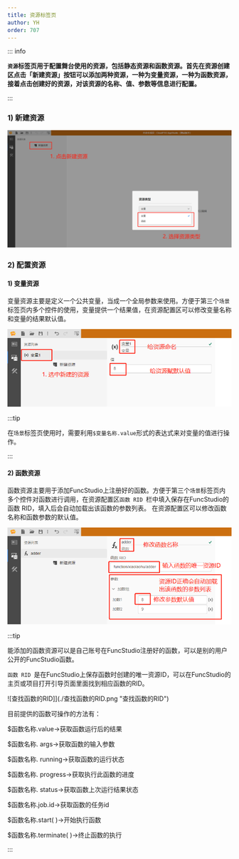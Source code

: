 ```yaml
---
title: 资源标签页
author: YH
order: 707
---
```

::: info

**`资源`标签页用于配置舞台使用的资源，包括静态资源和函数资源。首先在资源创建区点击「新建资源」按钮可以添加两种资源，一种为变量资源，一种为函数资源，接着点击创建好的资源，对该资源的名称、值、参数等信息进行配置。**

:::

### 1)	新建资源

![新建资源](./新建资源.png "新建资源")

### 2)	配置资源

#### 1)	变量资源

变量资源主要是定义一个公共变量，当成一个全局参数来使用。方便于第三个`场景`标签页内多个控件的使用，变量提供一个结果值，在资源配置区可以修改变量名称和变量的结果默认值。

![配置资源](./配置资源.png "配置资源")

:::tip

在`场景`标签页使用时，需要利用`$变量名称.value`形式的表达式来对变量的值进行操作。

:::

#### 2)	函数资源

函数资源主要用于添加FuncStudio上注册好的函数。方便于第三个`场景`标签页内多个控件对函数进行调用，在资源配置区`函数 RID `栏中填入保存在FuncStudio的函数 RID，填入后会自动加载出该函数的参数列表。
在资源配置区可以修改函数名称和函数参数的默认值。

![配置函数资源](./配置函数资源.png "配置函数资源")

:::tip

能添加的函数资源可以是自己账号在FuncStudio注册好的函数，可以是别的用户公开的FuncStudio函数。

`函数 RID `是在FuncStudio上保存函数时创建的唯一资源ID，可以在FuncStudio的主页或项目打开引导页面里面找到相应函数的RID。

![查找函数的RID]](./查找函数的RID.png "查找函数的RID")

目前提供的函数可操作的方法有：

$函数名称.value→获取函数运行后的结果

$函数名称. args→获取函数的输入参数

$函数名称. running→获取函数的运行状态

$函数名称. progress→获取执行此函数的进度

$函数名称. status→获取函数上次运行结果状态

$函数名称.job.id→获取函数的任务id

$函数名称.start( )→开始执行函数

$函数名称.terminate( )→终止函数的执行

:::

